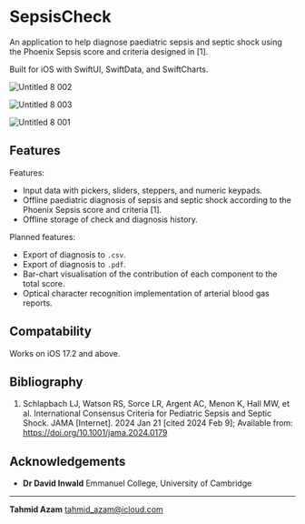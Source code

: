 # SepsisCheck

An application to help diagnose paediatric sepsis and septic shock using the Phoenix Sepsis score and criteria designed in [1].

Built for iOS with SwiftUI, SwiftData, and SwiftCharts.

![Untitled 8 002](https://github.com/tahmidazam/SepsisCheck/assets/56737311/0515165f-08f4-4f32-a930-9cd4c60971a4)

![Untitled 8 003](https://github.com/tahmidazam/SepsisCheck/assets/56737311/62f67575-f4d2-4fbf-86a6-080e144c604f)

![Untitled 8 001](https://github.com/tahmidazam/SepsisCheck/assets/56737311/79118251-3d70-4139-be69-fdf3d1e464fb)

## Features

Features:
- Input data with pickers, sliders, steppers, and numeric keypads.
- Offline paediatric diagnosis of sepsis and septic shock according to the Phoenix Sepsis score and criteria [1].
- Offline storage of check and diagnosis history.

Planned features:
- Export of diagnosis to `.csv`.
- Export of diagnosis to `.pdf`.
- Bar-chart visualisation of the contribution of each component to the total score.
- Optical character recognition implementation of arterial blood gas reports.

## Compatability
Works on iOS 17.2 and above.

## Bibliography
1. Schlapbach LJ, Watson RS, Sorce LR, Argent AC, Menon K, Hall MW, et al. International Consensus Criteria for Pediatric Sepsis and Septic Shock. JAMA [Internet]. 2024 Jan 21 [cited 2024 Feb 9]; Available from: https://doi.org/10.1001/jama.2024.0179

## Acknowledgements

- **Dr David Inwald**
Emmanuel College, University of Cambridge

---
**Tahmid Azam**
tahmid_azam@icloud.com

